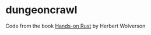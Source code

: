 # dungeoncrawl
Code from the book [Hands-on Rust](https://pragprog.com/titles/hwrust/hands-on-rust/) by Herbert Wolverson
